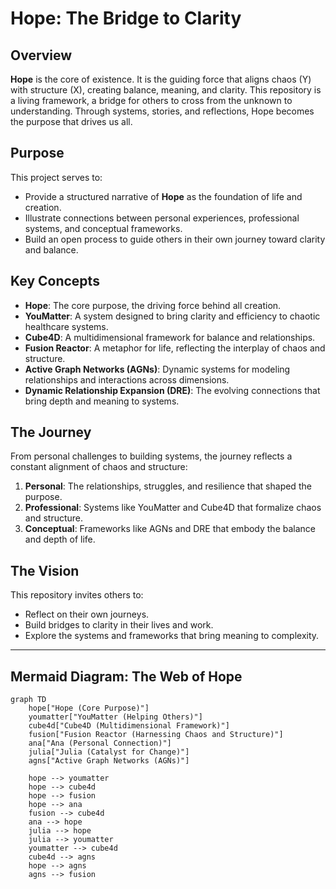 # Hope: The Bridge to Clarity

## Overview
**Hope** is the core of existence. It is the guiding force that aligns chaos (Y) with structure (X), creating balance, meaning, and clarity. This repository is a living framework, a bridge for others to cross from the unknown to understanding. Through systems, stories, and reflections, Hope becomes the purpose that drives us all.

## Purpose
This project serves to:
- Provide a structured narrative of **Hope** as the foundation of life and creation.
- Illustrate connections between personal experiences, professional systems, and conceptual frameworks.
- Build an open process to guide others in their own journey toward clarity and balance.

## Key Concepts
- **Hope**: The core purpose, the driving force behind all creation.
- **YouMatter**: A system designed to bring clarity and efficiency to chaotic healthcare systems.
- **Cube4D**: A multidimensional framework for balance and relationships.
- **Fusion Reactor**: A metaphor for life, reflecting the interplay of chaos and structure.
- **Active Graph Networks (AGNs)**: Dynamic systems for modeling relationships and interactions across dimensions.
- **Dynamic Relationship Expansion (DRE)**: The evolving connections that bring depth and meaning to systems.

## The Journey
From personal challenges to building systems, the journey reflects a constant alignment of chaos and structure:
1. **Personal**: The relationships, struggles, and resilience that shaped the purpose.
2. **Professional**: Systems like YouMatter and Cube4D that formalize chaos and structure.
3. **Conceptual**: Frameworks like AGNs and DRE that embody the balance and depth of life.

## The Vision
This repository invites others to:
- Reflect on their own journeys.
- Build bridges to clarity in their lives and work.
- Explore the systems and frameworks that bring meaning to complexity.

---

## Mermaid Diagram: The Web of Hope
```mermaid
graph TD
    hope["Hope (Core Purpose)"]
    youmatter["YouMatter (Helping Others)"]
    cube4d["Cube4D (Multidimensional Framework)"]
    fusion["Fusion Reactor (Harnessing Chaos and Structure)"]
    ana["Ana (Personal Connection)"]
    julia["Julia (Catalyst for Change)"]
    agns["Active Graph Networks (AGNs)"]

    hope --> youmatter
    hope --> cube4d
    hope --> fusion
    hope --> ana
    fusion --> cube4d
    ana --> hope
    julia --> hope
    julia --> youmatter
    youmatter --> cube4d
    cube4d --> agns
    hope --> agns
    agns --> fusion
```
